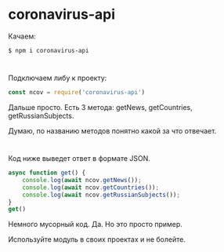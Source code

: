 # coronavirus-api
Качаем:

```sh
$ npm i coronavirus-api
```
#
Подключаем либу к проекту:

```js 
const ncov = require('coronavirus-api')
```

Дальше просто. Есть 3 метода: getNews, getCountries, getRussianSubjects.

Думаю, по названию методов понятно какой за что отвечает.
#
Код ниже выведет ответ в формате JSON. 

```js 
async function get() {
    console.log(await ncov.getNews());
    console.log(await ncov.getCountries());
    console.log(await ncov.getRussianSubjects());
}
get()
```
Немного мусорный код. Да. Но это просто пример. 

Используйте модуль в своих проектах и не болейте.
